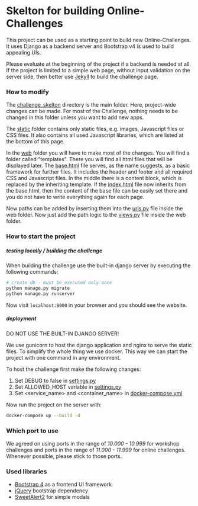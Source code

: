 # Skelton for building Online-Challenges


This project can be used as a starting point to build new Online-Challenges. It uses Django as a backend server 
and Bootstrap v4 is used to build appealing UIs.

Please evaluate at the beginning of the project if a backend is needed at all. 
If the project is limited to a simple web page, without input validation on the server side, 
then better use [Jekyll](https://jekyllrb.com/docs/) to build the challenge page.

### How to modify

The [challenge_skelton](./challenge_skelton) directory is the main folder. Here, project-wide changes can be made.
For most of the Challenge, nothing needs to be changed in this folder unless you want to add new apps.

The [static](./static) folder contains only static files, e.g. images, Javascript files or CSS files.
It also contains all used Javascript libraries, which are listed at the bottom of this page.

In the [web](./web) folder you will have to make most of the changes. 
You will find a folder called "templates". There you will find all html files that will be displayed later.
The [base.html](./web/templates/base.html) file serves, as the name suggests, as a basic framework for further files. 
It includes the header and footer and all required CSS and Javascript files.
In the middle there is a content block, which is replaced by the inheriting template. 
If the [index.html](./web/templates/index.html) file now inherits from the base.html, then the content of the base file 
can be easily set there and you do not have to write everything again for each page.

New paths can be added by inserting them into the [urls.py](./web/urls.py) file inside the web folder.
Now just add the path logic to the [views.py](./web/views.py) file inside the web folder.


### How to start the project

##### testing locally / building the challenge

When building the challenge use the built-in django server by executing the following commands:
```bash
# create db - must be executed only once 
python manage.py migrate
python manage.py runserver
```

Now visit `localhost:8000` in your browser and you should see the website.


##### deployment

DO NOT USE THE BUILT-IN DJANGO SERVER!

We use gunicorn to host the django application and nginx to serve the static files. 
To simplify the whole thing we use docker. 
This way we can start the project with one command in any environment.

To host the challenge first make the following changes:

1. Set DEBUG to false in [settings.py](./challenge_skelton/settings.py)
2. Set ALLOWED_HOST variable in [settings.py](./challenge_skelton/settings.py)
3. Set <service_name> and <container_name> in [docker-compose.yml](./docker-compose.yml)

Now run the project on the server with:

```bash
docker-compose up --build -d
```

### Which port to use

We agreed on using ports in the range of *10.000 - 10.999* for workshop challenges and
ports in the range of *11.000 - 11.999* for online challenges.
Whenever possible, please stick to those ports.


### Used libraries

- [Bootstrap 4](https://getbootstrap.com/docs/4.0/getting-started/introduction/) as a frontend UI framework
- [jQuery](https://api.jquery.com/) bootstrap dependency
- [SweetAlert2](https://sweetalert2.github.io/) for simple modals 
